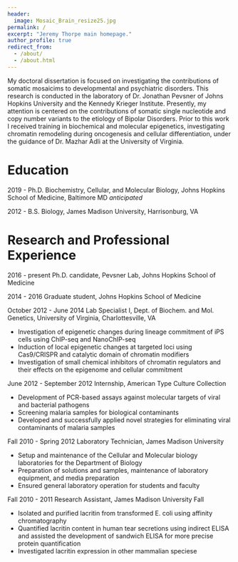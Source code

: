 ```yaml
---
header:
  image: Mosaic_Brain_resize25.jpg
permalink: /
excerpt: "Jeremy Thorpe main homepage."
author_profile: true
redirect_from: 
  - /about/
  - /about.html
---
```


My doctoral dissertation is focused on investigating the contributions of somatic mosaicims to developmental and psychiatric disorders. This research is conducted in the laboratory of Dr. Jonathan Pevsner of Johns Hopkins University and the Kennedy Krieger Institute. Presently, my attention is centered on the contributions of somatic single nucleotide and copy number variants to the etiology of Bipolar Disorders. Prior to this work I received training in biochemical and molecular epigenetics, investigating chromatin remodeling during oncogenesis and cellular differentiation, under the guidance of Dr. Mazhar Adli at the University of Virginia. 

# Education

2019 - Ph.D. Biochemistry, Cellular, and Molecular Biology, Johns Hopkins School of Medicine, Baltimore MD *anticipated*

2012 - B.S. Biology, James Madison University, Harrisonburg, VA

# Research and Professional Experience

2016 - present Ph.D. candidate, Pevsner Lab, Johns Hopkins School of Medicine

2014 - 2016 Graduate student, Johns Hopkins School of Medicine

October 2012 - June 2014 Lab Specialist I, Dept. of Biochem. and Mol. Genetics, University of Virginia, Charlottesville, VA   
+ Investigation of epigenetic changes during lineage commitment of iPS cells using ChIP-seq and NanoChIP-seq
+ Induction of local epigenetic changes at targeted loci using Cas9/CRISPR and catalytic domain of chromatin modifiers
+ Investigation of small chemical inhibitors of chromatin regulators and their effects on the epigenome and cellular commitment

June 2012 - September 2012 Internship, American Type Culture Collection
+ Development of PCR-based assays against molecular targets of viral and bacterial pathogens
+ Screening malaria samples for biological contaminants 
+ Developed and successfully applied novel strategies for eliminating viral contaminants of malaria samples

Fall 2010 - Spring 2012 Laboratory Technician, James Madison University
+ Setup and maintenance of the Cellular and Molecular biology laboratories for the Department of Biology
+ Preparation of solutions and samples, maintenance of laboratory equipment, and media preparation 
+ Ensured general laboratory operation for students and faculty

Fall 2010 - 2011 Research Assistant, James Madison University Fall
+ Isolated and purified lacritin from transformed E. coli using affinity chromatography
+ Quantified lacritin content in human tear secretions using indirect ELISA and assisted the 
development of sandwich ELISA for more precise protein quantification
+ Investigated lacritin expression in other mammalian speciese


